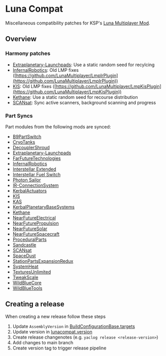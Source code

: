 # Luna Compat

Miscellaneous compatibility patches for KSP's [Luna Multiplayer Mod](https://github.com/LunaMultiplayer/LunaMultiplayer).

## Overview

### Harmony patches

- [Extraplanetary-Launchpads](https://github.com/taniwha/Extraplanetary-Launchpads): Use a static random seed for recylcing
- [InfernalRobotics](https://github.com/meirumeiru/InfernalRobotics): Old LMP fixes ([https://github.com/LunaMultiplayer/LmpIrPlugin](https://github.com/LunaMultiplayer/LmpIrPlugin))
- [KIS](https://github.com/ihsoft/KIS): Old LMP fixes ([https://github.com/LunaMultiplayer/LmpKisPlugin](https://github.com/LunaMultiplayer/LmpKisPlugin))
- [Kethane](https://github.com/taniwha/Kethane): Use a static random seed for recourse distribution
- [SCANsat](https://github.com/KSPModStewards/SCANsat): Sync active scanners, background scanning and progress

### Part Syncs

Part modules from the following mods are synced:

- [B9PartSwitch](https://github.com/blowfishpro/B9PartSwitch)
- [CryoTanks](https://github.com/post-kerbin-mining-corporation/CryoTanks)
- [DecouplerShroud](https://github.com/linuxgurugamer/DecouplerShroud)
- [Extraplanetary-Launchpads](https://github.com/taniwha/Extraplanetary-Launchpads)
- [FarFutureTechnologies](https://github.com/post-kerbin-mining-corporation/FarFutureTechnologies)
- [InfernalRobotics](https://github.com/meirumeiru/InfernalRobotics)
- [Interstellar Extended](https://github.com/sswelm/KSP-Interstellar-Extended)
- [Interstellar Fuel Switch](https://github.com/sswelm/KSP-Interstellar-Extended/tree/master/FuelSwitch)
- [Photon Sailor](https://github.com/sswelm/KSP-Interstellar-Extended/tree/master/PhotonSail)
- [IR-ConnectionSystem](https://github.com/meirumeiru/IR-ConnectionSystem)
- [KerbalActuators](https://github.com/Angel-125/KerbalActuators)
- [KIS](https://github.com/ihsoft/KIS)
- [KAS](https://github.com/ihsoft/KAS)
- [KerbalPlanetaryBaseSystems](https://github.com/Nils277/KerbalPlanetaryBaseSystems)
- [Kethane](https://github.com/taniwha/Kethane)
- [NearFutureElectrical](https://github.com/post-kerbin-mining-corporation/NearFutureElectrical)
- [NearFuturePropulsion](https://github.com/post-kerbin-mining-corporation/NearFuturePropulsion)
- [NearFutureSolar](https://github.com/post-kerbin-mining-corporation/NearFutureSolar)
- [NearFutureSpacecraft](https://github.com/post-kerbin-mining-corporation/NearFutureSpacecraft)
- [ProceduralParts](https://github.com/KSP-RO/ProceduralParts)
- [Sandcastle](https://github.com/Angel-125/Sandcastle)
- [SCANsat](https://github.com/KSPModStewards/SCANsat)
- [SpaceDust](https://github.com/post-kerbin-mining-corporation/SpaceDust)
- [StationPartsExpansionRedux](https://github.com/post-kerbin-mining-corporation/StationPartsExpansionRedux)
- [SystemHeat](https://github.com/post-kerbin-mining-corporation/SystemHeat)
- [TexturesUnlimited](https://github.com/KSPModStewards/TexturesUnlimited)
- [TweakScale](https://github.com/JonnyOThan/TweakScale)
- [WildBlueCore](https://github.com/Angel-125/WildBlueCore)
- [WildBlueTools](https://github.com/Angel-125/WildBlueTools)

## Creating a release

When creating a new release follow these steps

1. Update `AssemblyVersion` in [BuildConfigurationBase.targets](./BuildConfigurationBase.targets)
2. Update version in [lunacompat.version](./lunacompat.version)
3. Create release changenotes (e.g. `yaclog release <release-version>`)
4. Add changes to main branch
5. Create version tag to trigger release pipeline